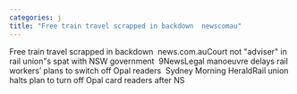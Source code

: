 ```yaml
---
categories: j
title: "Free train travel scrapped in backdown  newscomau"
---
```

Free train travel scrapped in backdown&nbsp;&nbsp;news.com.auCourt not "adviser" in rail union"s spat with NSW government&nbsp;&nbsp;9NewsLegal manoeuvre delays rail workers’ plans to switch off Opal readers&nbsp;&nbsp;Sydney Morning HeraldRail union halts plan to turn off Opal card readers after NS